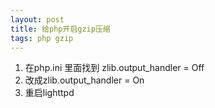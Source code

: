 ```yaml
---
layout: post
title: 给php开启gzip压缩
tags: php gzip
---
```

1. 在php.ini 里面找到 zlib.output_handler = Off
2. 改成zlib.output_handler = On
3. 重启lighttpd
